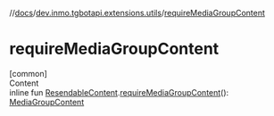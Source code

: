 //[docs](../../index.md)/[dev.inmo.tgbotapi.extensions.utils](index.md)/[requireMediaGroupContent](require-media-group-content.md)



# requireMediaGroupContent  
[common]  
Content  
inline fun [ResendableContent](../dev.inmo.tgbotapi.types.message.content.abstracts/-resendable-content/index.md).[requireMediaGroupContent](require-media-group-content.md)(): [MediaGroupContent](../dev.inmo.tgbotapi.types.message.content.abstracts/-media-group-content/index.md)  



